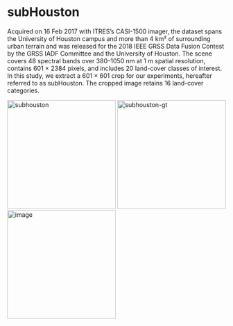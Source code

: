 # subHouston

 Acquired on 16 Feb 2017 with ITRES’s CASI-1500 imager, the dataset spans the University of Houston campus and more than 4 km² of surrounding urban terrain and was released for the 2018 IEEE GRSS Data Fusion Contest by the GRSS IADF Committee and the University of Houston. The scene covers 48 spectral bands over 380–1050 nm at 1 m spatial resolution, contains 601 × 2384 pixels, and includes 20 land-cover classes of interest. In this study, we extract a 601 × 601 crop for our experiments, hereafter referred to as subHouston. The cropped image retains 16 land-cover categories.

 
<img width="250" height="250" alt="subhouston" src="https://github.com/user-attachments/assets/d28a2fc2-1cf5-4ffd-85c4-83227027b6c6" />

<img width="250" height="250" alt="subhouston-gt" src="https://github.com/user-attachments/assets/38f997e4-7a78-4d12-b138-8d88dec0e2aa" />

<img width="250" height="250" alt="image" src="https://github.com/user-attachments/assets/76b584aa-232d-457a-ae29-384f00ad9da2" />
